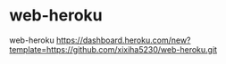 # web-heroku
web-heroku
https://dashboard.heroku.com/new?template=https://github.com/xixiha5230/web-heroku.git
